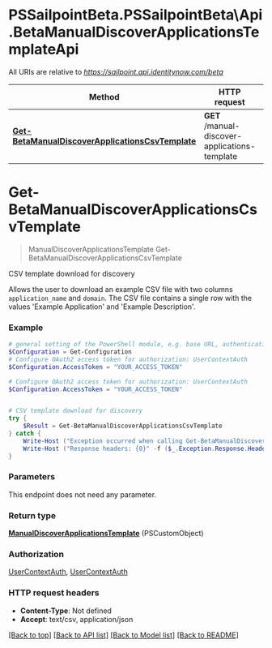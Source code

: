 # PSSailpointBeta.PSSailpointBeta\Api.BetaManualDiscoverApplicationsTemplateApi

All URIs are relative to *https://sailpoint.api.identitynow.com/beta*

Method | HTTP request | Description
------------- | ------------- | -------------
[**Get-BetaManualDiscoverApplicationsCsvTemplate**](BetaManualDiscoverApplicationsTemplateApi.md#Get-BetaManualDiscoverApplicationsCsvTemplate) | **GET** /manual-discover-applications-template | CSV template download for discovery


<a id="Get-BetaManualDiscoverApplicationsCsvTemplate"></a>
# **Get-BetaManualDiscoverApplicationsCsvTemplate**
> ManualDiscoverApplicationsTemplate Get-BetaManualDiscoverApplicationsCsvTemplate<br>

CSV template download for discovery

Allows the user to download an example CSV file with two columns `application_name` and `domain`. The CSV file contains a single row with the values 'Example Application' and 'Example Description'. 

### Example
```powershell
# general setting of the PowerShell module, e.g. base URL, authentication, etc
$Configuration = Get-Configuration
# Configure OAuth2 access token for authorization: UserContextAuth
$Configuration.AccessToken = "YOUR_ACCESS_TOKEN"

# Configure OAuth2 access token for authorization: UserContextAuth
$Configuration.AccessToken = "YOUR_ACCESS_TOKEN"


# CSV template download for discovery
try {
    $Result = Get-BetaManualDiscoverApplicationsCsvTemplate
} catch {
    Write-Host ("Exception occurred when calling Get-BetaManualDiscoverApplicationsCsvTemplate: {0}" -f ($_.ErrorDetails | ConvertFrom-Json))
    Write-Host ("Response headers: {0}" -f ($_.Exception.Response.Headers | ConvertTo-Json))
}
```

### Parameters
This endpoint does not need any parameter.

### Return type

[**ManualDiscoverApplicationsTemplate**](ManualDiscoverApplicationsTemplate.md) (PSCustomObject)

### Authorization

[UserContextAuth](../README.md#UserContextAuth), [UserContextAuth](../README.md#UserContextAuth)

### HTTP request headers

 - **Content-Type**: Not defined
 - **Accept**: text/csv, application/json

[[Back to top]](#) [[Back to API list]](../README.md#documentation-for-api-endpoints) [[Back to Model list]](../README.md#documentation-for-models) [[Back to README]](../README.md)


